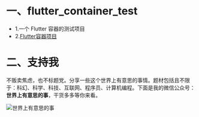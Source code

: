 # 一、flutter_container_test
- 1.一个 Flutter 容器的测试项目
- 2.[Flutter容器项目](https://github.com/whenSunSet/Flutter-Container)
# 二、支持我
不贩卖焦虑，也不标题党。分享一些这个世界上有意思的事情。题材包括且不限于：科幻、科学、科技、互联网、程序员、计算机编程。下面是我的微信公众号：**世界上有意思的事**，干货多多等你来看。

![世界上有意思的事](https://upload-images.jianshu.io/upload_images/2911038-fd8af9cd7bd3157d.png?imageMogr2/auto-orient/strip%7CimageView2/2/w/1240)
